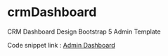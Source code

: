 # crmDashboard
CRM Dashboard Design Bootstrap 5 Admin Template<br>

Code snippet link : [Admin Dashboard](http://therichpost.com/crm-dashboard-design-bootstrap-5-admin-template/)

